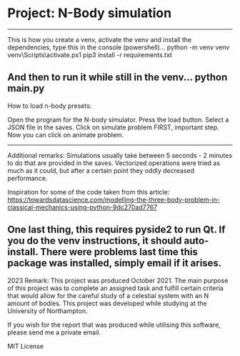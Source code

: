 # Project: N-Body simulation
---
This is how you create a venv, activate the venv and install the dependencies, type this in the console (powershell)...
python -m venv venv
venv\Scripts\activate.ps1
pip3 install -r requirements.txt

And then to run it while still in the venv...
python main.py
---
How to load n-body presets:

Open the program for the N-body simulator.
Press the load button.
Select a JSON file in the saves.
Click on simulate problem FIRST, important step.
Now you can click on animate problem.

---
Additional remarks:
Simulations usually take between 5 seconds - 2 minutes to do that are provided in the saves.
Vectorized operations were tried as much as it could, but after a certain point they oddly decreased performance.

Inspiration for some of the code taken from this article:
https://towardsdatascience.com/modelling-the-three-body-problem-in-classical-mechanics-using-python-9dc270ad7767

One last thing, this requires pyside2 to run Qt. If you do the venv instructions, it should auto-install.
There were problems last time this package was installed, simply email if it arises.
---
2023 Remark:
This project was produced October 2021. The main purpose of this project was to complete an assigned task and fulfill certain criteria that would allow for the careful study of a celestial system with an N amount of bodies. This project was developed while studying at the University of Northampton.

If you wish for the report that was produced while utilising this software, please send me a private email.

MIT License
